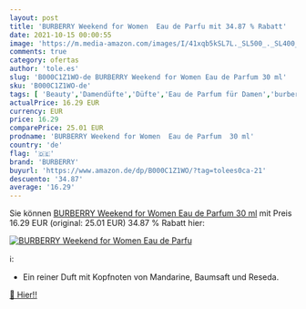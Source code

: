 ```yaml
---
layout: post
title: 'BURBERRY Weekend for Women  Eau de Parfu mit 34.87 % Rabatt'
date: 2021-10-15 00:00:55
image: 'https://m.media-amazon.com/images/I/41xqb5kSL7L._SL500_._SL400_.jpg'
comments: true
category: ofertas
author: 'tole.es'
slug: 'B000C1Z1WO-de BURBERRY Weekend for Women Eau de Parfum 30 ml'
sku: 'B000C1Z1WO-de'
tags: [ 'Beauty','Damendüfte','Düfte','Eau de Parfum für Damen','burberry', ]
actualPrice: 16.29 EUR
currency: EUR
price: 16.29
comparePrice: 25.01 EUR
prodname: 'BURBERRY Weekend for Women  Eau de Parfum  30 ml'
country: 'de'
flag: '🇩🇪'
brand: 'BURBERRY'
buyurl: 'https://www.amazon.de/dp/B000C1Z1WO/?tag=tolees0ca-21'
descuento: '34.87'
average: '16.29'
---
```


Sie können [BURBERRY Weekend for Women  Eau de Parfum  30 ml](https://www.amazon.de/dp/B000C1Z1WO/?tag=tolees0ca-21) mit Preis 16.29 EUR (original: 25.01 EUR) 34.87 % Rabatt hier:

[![BURBERRY Weekend for Women  Eau de Parfu](https://m.media-amazon.com/images/I/41xqb5kSL7L._SL500_._SL400_.jpg)](https://www.amazon.de/dp/B000C1Z1WO/?tag=tolees0ca-21)

ℹ️:

- Ein reiner Duft mit Kopfnoten von Mandarine, Baumsaft und Reseda.

[🛒 Hier!!](https://www.amazon.de/dp/B000C1Z1WO/?tag=tolees0ca-21)
